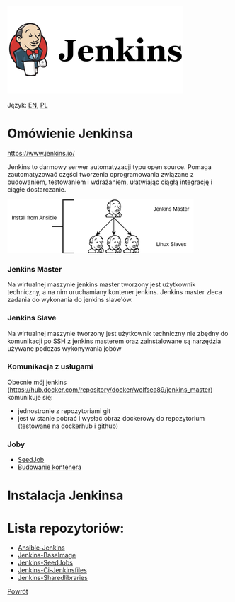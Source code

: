 ![Jenkins](../../__images/jenkins/jenkins.png)

Język: [EN](README.md), [PL](README.PL.md)

Omówienie Jenkinsa
=========
https://www.jenkins.io/

Jenkins to darmowy serwer automatyzacji typu open source. Pomaga zautomatyzować części tworzenia oprogramowania związane z budowaniem, testowaniem i wdrażaniem, ułatwiając ciągłą integrację i ciągłe dostarczanie.

![Infrastructure](../../__images/jenkins/Jenkins_infrastructure.png)

### Jenkins Master
Na wirtualnej maszynie jenkins master tworzony jest użytkownik techniczny, a na nim uruchamiany kontener jenkins. Jenkins master zleca zadania do wykonania do jenkins slave'ów.

### Jenkins Slave
Na wirtualnej maszynie tworzony jest użytkownik techniczny nie zbędny do komunikacji po SSH z jenkins masterem oraz zainstalowane są narzędzia używane podczas wykonywania jobów

### Komunikacja z usługami
Obecnie mój jenkins (https://hub.docker.com/repository/docker/wolfsea89/jenkins_master) komunikuje się:
- jednostronie z repozytoriami git
- jest w stanie pobrać i wysłać obraz dockerowy do repozytorium (testowane na dockerhub i github)


### Joby
- [SeedJob](jobs/seedJobs.PL.md)
- [Budowanie kontenera](jobs/buildContainer.PL.md)


Instalacja Jenkinsa
=========


Lista repozytoriów:
=========
- [Ansible-Jenkins](https://github.com/wolfsea89/Ansible-Jenkins.git)
- [Jenkins-BaseImage](https://github.com/wolfsea89/Jenkins-BaseImage.git)
- [Jenkins-SeedJobs](https://github.com/wolfsea89/Jenkins-SeedJobs.git)
- [Jenkins-Ci-Jenkinsfiles](https://github.com/wolfsea89/Jenkins-Ci-Jenkinsfiles.git)
- [Jenkins-Sharedlibraries](https://github.com/wolfsea89/Jenkins-Sharedlibraries.git)

[Powrót](../../README.md)
